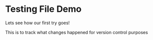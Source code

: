 # Testing File Demo

Lets see how our first try goes!

This is to track what changes happened for version control purposes
